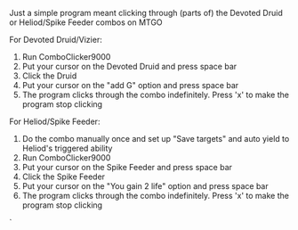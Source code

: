 Just a simple program meant clicking through (parts of) the Devoted Druid or Heliod/Spike Feeder combos on MTGO

For Devoted Druid/Vizier:
1) Run ComboClicker9000
2) Put your cursor on the Devoted Druid and press space bar
3) Click the Druid
4) Put your cursor on the "add G" option and press space bar
5) The program clicks through the combo indefinitely. Press 'x' to make the program stop clicking

For Heliod/Spike Feeder:
1) Do the combo manually once and set up "Save targets" and auto yield to Heliod's triggered ability
1) Run ComboClicker9000
2) Put your cursor on the Spike Feeder and press space bar
3) Click the Spike Feeder
4) Put your cursor on the "You gain 2 life" option and press space bar
5) The program clicks through the combo indefinitely. Press 'x' to make the program stop clicking



`
